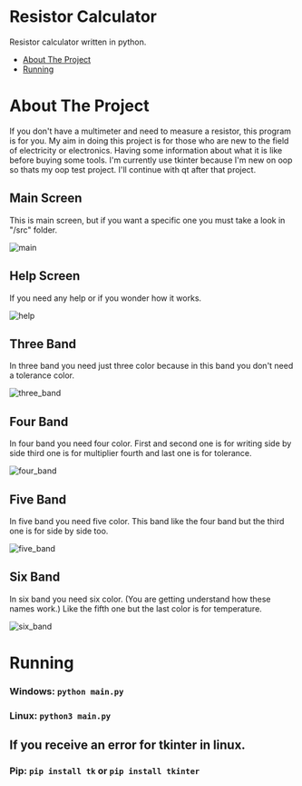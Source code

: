 # Resistor Calculator
Resistor calculator written in python.

* [About The Project](#about-the-project)
* [Running](#running)

# About The Project
If you don't have a multimeter and need to measure a resistor, this program is for you.
My aim in doing this project is for those who are new to the field of electricity or electronics.
Having some information about what it is like before buying some tools.
I'm currently use tkinter because I'm new on oop so thats my oop test project. I'll continue with qt after that project.

## Main Screen
This is main screen, but if you want a specific one you must take a look in "/src" folder.

![main](https://user-images.githubusercontent.com/77579421/138568683-1a88add6-4bd0-40e4-af63-7be4b1a03464.png)


## Help Screen
If you need any help or if you wonder how it works.

![help](https://user-images.githubusercontent.com/77579421/138568688-4e244db0-475f-436d-a4bb-3bdf379b5551.png)


## Three Band
In three band you need just three color because in this band you don't need a tolerance color.

![three_band](https://user-images.githubusercontent.com/77579421/138568978-c37f9ac8-c660-41cc-b080-cb2a76a28d25.png)


## Four Band
In four band you need four color. First and second one is for writing side by side third one is for multiplier fourth and last one is for tolerance.

![four_band](https://user-images.githubusercontent.com/77579421/138568852-871fc2fd-6198-4fd7-9000-dcafb2128dad.png)


## Five Band
In five band you need five color. This band like the four band but the third one is for side by side too.

![five_band](https://user-images.githubusercontent.com/77579421/138568881-981bf4b4-d15c-4036-908b-686f9ef460b2.png)


## Six Band
In six band you need six color. (You are getting understand how these names work.) Like the fifth one but the last color is for temperature.

![six_band](https://user-images.githubusercontent.com/77579421/138568939-89663b1b-e757-450d-b667-62d57ed0cf24.png)


# Running
### Windows: ` python main.py `
### Linux: ` python3 main.py `

## If you receive an error for tkinter in linux.
### Pip: ` pip install tk ` or ` pip install tkinter `
